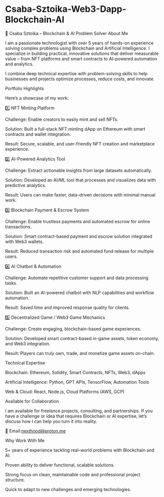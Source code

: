 # Csaba-Sztoika-Web3-Dapp-Blockchain-AI

🚀 Csaba Sztoika – Blockchain & AI Problem Solver
About Me

I am a passionate technologist with over 5 years of hands-on experience solving complex problems using Blockchain and Artificial Intelligence. I specialize in building practical, innovative solutions that deliver measurable value – from NFT platforms and smart contracts to AI-powered automation and analytics.

I combine deep technical expertise with problem-solving skills to help businesses and projects optimize processes, reduce costs, and innovate.

Portfolio Highlights

Here’s a showcase of my work:

1️⃣ NFT Minting Platform

Challenge: Enable creators to easily mint and sell NFTs.

Solution: Built a full-stack NFT minting dApp on Ethereum with smart contracts and wallet integration.

Result: Secure, scalable, and user-friendly NFT creation and marketplace experience.



2️⃣ AI-Powered Analytics Tool

Challenge: Extract actionable insights from large datasets automatically.

Solution: Developed an AI/ML tool that processes and visualizes data with predictive analytics.

Result: Users can make faster, data-driven decisions with minimal manual work.



3️⃣ Blockchain Payment & Escrow System

Challenge: Enable trustless payments and automated escrow for online transactions.

Solution: Smart contract-based payment and escrow solution integrated with Web3 wallets.

Result: Reduced transaction risk and automated fund release for multiple users.



4️⃣ AI Chatbot & Automation

Challenge: Automate repetitive customer support and data processing tasks.

Solution: Built an AI-powered chatbot with NLP capabilities and workflow automation.

Result: Saved time and improved response quality for clients.



5️⃣ Decentralized Game / Web3 Game Mechanics

Challenge: Create engaging, blockchain-based game experiences.

Solution: Developed smart contract-based in-game assets, token economy, and Web3 integration.

Result: Players can truly own, trade, and monetize game assets on-chain.



Technical Expertise

Blockchain: Ethereum, Solidity, Smart Contracts, NFTs, Web3, dApps

Artificial Intelligence: Python, GPT APIs, TensorFlow, Automation Tools

Web & Cloud: React, Node.js, Cloud Platforms (AWS, GCP)

Available for Collaboration

I am available for freelance projects, consulting, and partnerships.
If you have a challenge or idea that requires Blockchain or AI expertise, let’s discuss how I can help you turn it into reality.

📧 Email:nexthood@proton.me


Why Work With Me

5+ years of experience tackling real-world problems with Blockchain and AI.

Proven ability to deliver functional, scalable solutions.

Strong focus on clean, maintainable code and professional project structure.

Quick to adapt to new challenges and emerging technologies.
